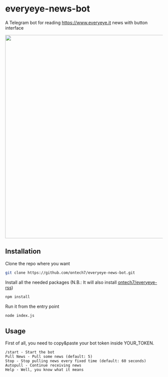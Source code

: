 # everyeye-news-bot
A Telegram bot for reading https://www.everyeye.it news with button interface

<img src="https://i.imgur.com/r3zqGia.jpg" height="650">

## Installation

Clone the repo where you want

```bash
git clone https://github.com/ontech7/everyeye-news-bot.git
```

Install all the needed packages (N.B.: It will also install [ontech7/everyeye-rss](https://github.com/ontech7/everyeye-rss))

```bash
npm install
```

Run it from the entry point

```bash
node index.js 
```

## Usage

First of all, you need to copy&paste your bot token inside YOUR_TOKEN.

`
/start - Start the bot
`
<br/>
`
Pull News - Pull some news (default: 5)
`
<br/>
`
Stop - Stop pulling news every fixed time (default: 60 seconds)
`
<br/>
`
Autopull - Continue receiving news
`
<br/>
`
Help - Well, you know what it means
`
